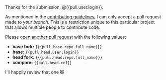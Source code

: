 Thanks for the submission, @{{pull.user.login}}.

As mentioned in the [contributing guidelines](https://github.com/danthareja/contribute-to-open-source/blob/master/CONTRIBUTING.md#open-a-pull-request), I can only accept a pull request made to *your branch*. This is a restriction unique to this particular project that allows multiple people to contribute code.

Please [open another pull request](https://github.com/{{{pull.base.repo.full_name}}}/compare/{{pull.head.user.login}}...{{pull.head.user.login}}:{{pull.head.ref}}) with the following values:

* **base fork:** `{{{pull.base.repo.full_name}}}`
* **base:** `{{pull.head.user.login}}`
* **head fork:** `{{{pull.head.repo.full_name}}}`
* **compare:** `{{pull.head.ref}}`

I'll happily review that one :smile_cat: